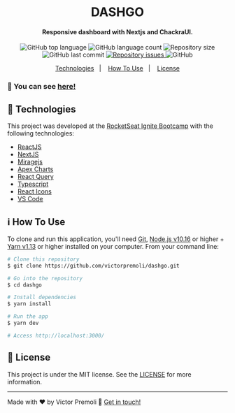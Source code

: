 <h1 align="center">
    DASHGO
</h1>

<h4 align="center">
  Responsive dashboard with Nextjs and ChackraUI.
</h4>
<p align="center">
  <img alt="GitHub top language" src="https://img.shields.io/github/languages/top/victorpremoli/dashgo.svg">
  <img alt="GitHub language count" src="https://img.shields.io/github/languages/count/victorpremoli/rocketshoes-react-native.svg">
  <img alt="Repository size" src="https://img.shields.io/github/repo-size/victorpremoli/dashgo.svg">
  <img alt="GitHub last commit" src="https://img.shields.io/github/last-commit/victorpremoli/dashgo.svg">



  <a href="https://github.com/lukemorales/rocketshoes-react-native/issues">
    <img alt="Repository issues" src="https://img.shields.io/github/issues/victorpremoli/dashgo.svg">
  </a>

  <img alt="GitHub" src="https://img.shields.io/github/license/victorpremoli/dashgo.svg">
</p>

<p align="center">
  <a href="#rocket-technologies">Technologies</a>&nbsp;&nbsp;&nbsp;|&nbsp;&nbsp;&nbsp;
  <a href="#information_source-how-to-use">How To Use</a>&nbsp;&nbsp;&nbsp;|&nbsp;&nbsp;&nbsp;
  <a href="#memo-license">License</a>
</p>

### :rocket: You can see [here!](https://dashgo-chi.vercel.app/dashboard)


## :rocket: Technologies

This project was developed at the [RocketSeat Ignite Bootcamp](https://rocketseat.com.br) with the following technologies:

-  [ReactJS](https://reactjs.org/)
-  [NextJS](https://reactjs.org/)
-  [Miragejs](https://miragejs.com/)
-  [Apex Charts](https://apexcharts.com/)
-  [React Query](https://react-query.tanstack.com/)
-  [Typescript](https://www.typescriptlang.org/)
-  [React Icons](https://react-icons.github.io/react-icons/)
-  [VS Code][vc]

## :information_source: How To Use

To clone and run this application, you'll need [Git](https://git-scm.com), [Node.js v10.16][nodejs] or higher + [Yarn v1.13][yarn] or higher installed on your computer. From your command line:

```bash
# Clone this repository
$ git clone https://github.com/victorpremoli/dashgo.git

# Go into the repository
$ cd dashgo

# Install dependencies
$ yarn install

# Run the app
$ yarn dev

# Access http://localhost:3000/

```

## :memo: License
This project is under the MIT license. See the [LICENSE](https://github.com/victorpremoli/dashgo/blob/master/LICENSE) for more information.

---

Made with ♥ by Victor Premoli :wave: [Get in touch!](https://www.linkedin.com/in/victorpremoli/)

[nodejs]: https://nodejs.org/
[yarn]: https://yarnpkg.com/
[vc]: https://code.visualstudio.com/
[vceditconfig]: https://marketplace.visualstudio.com/items?itemName=EditorConfig.EditorConfig
[vceslint]: https://marketplace.visualstudio.com/items?itemName=dbaeumer.vscode-eslint
